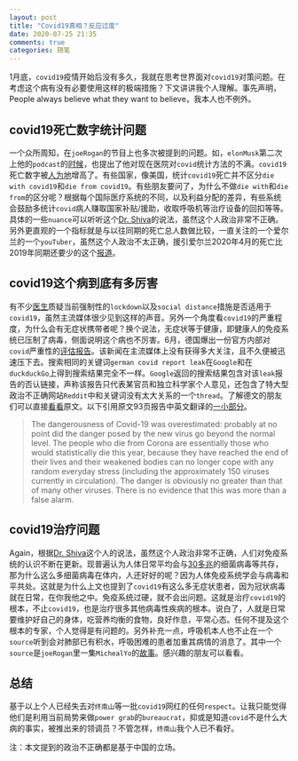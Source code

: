```yaml
---
layout: post
title: "Covid19真相？反应过度"
date: 2020-07-25 21:35
comments: true
categories: 随笔
---
```

1月底，`covid19`疫情开始后没有多久，我就在思考世界面对`covid19`对策问题。在考虑这个病有没有必要使用这样的极端措施？下文讲讲我个人理解。事先声明，People always believe what they want to believe，我本人也不例外。

<!--more-->

## covid19死亡数字统计问题

一个众所周知，在`joeRogan`的节目上也多次被提到的问题。如，`elonMusk`第二次上他的`podcast`的[时候](https://www.youtube.com/watch?v=RcYjXbSJBN8)，也提出了他对现在医院对`covid`统计方法的不满。`covid19`死亡数字被[人为地](https://youtu.be/x1x8TL1kdZA?t=1108)增高了。有些国家，像美国，统计`covid19`死亡并不区分`die with covid19`和`die from covid19`。有些朋友要问了，为什么不做`die with`和`die from`的区分呢？根据每个国际医疗系统的不同，以及利益分配的差异，有些系统会鼓励多统计`covid`病人赚取国家补贴/援助，收取呼吸机等治疗设备的回扣等等。具体的一些`nuance`可以听听这个[Dr. Shiva](https://www.youtube.com/user/drvashiva/videos?view=0&sort=dd&flow=grid)的说法，虽然这个人政治非常不正确。另外更直观的一个指标就是与以往同期的死亡总人数做比较，一直关注的一个爱尔兰的一个`youTuber`，虽然这个人政治不太正确，援引爱尔兰2020年4月的死亡比2019年同期还要少的这个[报道](https://www.youtube.com/user/LACK78)。

## covid19这个病到底有多厉害

有不少[医生](https://www.youtube.com/watch?v=Rwb5QzJY2-s)质疑当前强制性的`lockdown`以及`social distance`措施是否适用于`covid19`，虽然主流媒体很少见到这样的声音。另外一个角度看`covid19`的严重程度，为什么会有无症状携带者呢？换个说法，无症状等于健康，即健康人的免疫系统已压制了病毒，侧面说明这个病也不厉害。6月，德国爆出一份官方内部对`covid`严重性的[评估报告](https://duckduckgo.com/?q=germany+covid+report+leak&t=hk&ia=web)。该新闻在主流媒体上没有获得多大关注，且不久便被迅速压下去。搜索相同的关键词`german covid report leak`在`Google`和在`duckduckGo`上得到搜索结果完全不一样。`Google`返回的搜索结果包含对该`leak`报告的否认链接，声称该报告只代表某官员和独立科学家个人意见，还包含了特大型政治不正确网站`Reddit`中和关键词没有太大关系的一个`thread`。了解德文的朋友们可以直接[看看](https://www.globalresearch.ca/covid-19-global-false-alarm-leaked-german-government-report/5715840)原文。以下引用原文93页报告中英文翻译的[一小部分](https://www.strategic-culture.org/news/2020/05/29/german-official-leaks-report-denouncing-corona-as-global-false-alarm/)。

> The dangerousness of Covid-19 was overestimated: probably at no point did the danger posed by the new virus go beyond the normal level.
> The people who die from Corona are essentially those who would statistically die this year, because they have reached the end of their lives and their weakened bodies can no longer cope with any random everyday stress (including the approximately 150 viruses currently in circulation).
> The danger is obviously no greater than that of many other viruses. There is no evidence that this was more than a false alarm.

## covid19治疗问题

Again，根据[Dr. Shiva](https://www.youtube.com/user/drvashiva/videos?view=0&sort=dd&flow=grid)这个人的说法，虽然这个人政治非常不正确，人们对免疫系统的认识不断在更新。现普遍认为人体日常平均会与[30多兆](https://duckduckgo.com/?q=how+much+virus++in+human+body&t=hk&ia=web)的细菌病毒等共存，那为什么这么多细菌病毒在体内，人还好好的呢？因为人体免疫系统学会与病毒和平共处。这就是为什么上文也提到了`covid19`有这么多无症状患者，因为冠状病毒就在日常，在你我他之中。免疫系统过硬，就不会出问题。这就是治疗`covid19`的根本，不止`covid19`，也是治疗很多其他病毒性疾病的根本。说白了，人就是日常要维护好自己的身体，吃营养均衡的食物，良好作息，平常心态。任何不提及这个根本的专家，个人觉得是有问题的。另外补充一点，呼吸机本人也不止在一个`source`听到会对肺部已有积水，呼吸困难的患者加重其病情的消息了。其中一个`source`是`joeRogan`里一集`MichealYo`的[故事](https://www.youtube.com/watch?v=KdDPhoyypcg)。感兴趣的朋友可以看看。

## 总结

基于以上个人已经失去对`终南山`等一批`covid19`网红的任何`respect`。让我只能觉得他们是利用当前局势来做`power grab`的`bureaucrat`，抑或是知道`covid`不是什么大病的事实，被推出来的领调员？不管怎样，`终南山`我个人已不看好。

注：本文提到的政治不正确都是基于中国的立场。
